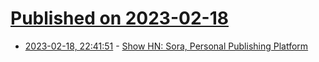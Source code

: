 # [Published on 2023-02-18](index.md)

* [2023-02-18, 22:41:51](https://news.ycombinator.com/item?id=34851861) - [Show HN: Sora, Personal Publishing Platform](https://sora.city/)
